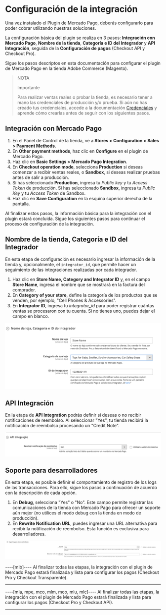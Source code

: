 # Configuración de la integración

Una vez instalado el Plugin de Mercado Pago, deberás configurarlo para poder cobrar utilizando nuestras soluciones.

La configuración básica del plugin se realiza en 3 pasos: **Integración con Mercado Pago**, **Nombre de la tienda**, **Categoría e ID del Integrador** y **API Integración**, seguida de la **Configuración de pagos** (Checkout API y Checkout Pro).

Sigue los pasos descriptos en esta documentación para configurar el plugin de Mercado Pago en la tienda Adobe Commerce (Magento).

> NOTA
>
> Importante
>
> Para realizar ventas reales o probar la tienda, es necesario tener a mano las credenciales de producción y/o prueba. Si aún no has creado tus credenciales, accede a la documentación [Credenciales](/developers/es/guides/additional-content/credentials/credentials) y aprende cómo crearlas antes de seguir con los siguientes pasos.


## Integración con Mercado Pago

1. En el Panel de Control de la tienda, ve a **Stores > Configuration > Sales > Payment Methods**.
2. En **Other payment methods**, haz clic en **Configure** en el plugin de Mercado Pago.
3. Haz clic en **Basic Settings > Mercado Pago Integration**.
4. En **Checkout operation mode**, selecciona **Production** si deseas comenzar a recibir ventas reales, o **Sandbox**, si deseas realizar pruebas antes de salir a producción.
5. Si has seleccionado **Production**, ingresa tu _Public key_ y tu _Access Token_ de producción. Si has seleccionado **Sandbox**, ingresa tu _Public Key_ y tu _Access Token_ de Sandbox.
6. Haz clic en **Save Configuration** en la esquina superior derecha de la pantalla.

Al finalizar estos pasos, la información básica para la integración con el plugin estará concluida. Sigue los siguientes pasos para continuar el proceso de configuración de la integración.


## Nombre de la tienda, Categoría e ID del Integrador

En esta etapa de configuración es necesario ingresar la información de la tienda y, opcionalmente, el `integrator_id`, que permite hacer un seguimiento de las integraciones realizadas por cada integrador.

1. Haz clic en **Store Name, Category and Integrator ID** y, en el campo **Store Name**, ingresa el nombre que se mostrará en la factura del comprador.
2. En **Category of your store**, define la categoría de los productos que se venden, por ejemplo, "Cell Phones & Accessories".
3. En **Integrator ID**, ingresa tu _integrator_id_ para poder registrar cuántas ventas se procesaron con tu cuenta. Si no tienes uno, puedes dejar el campo en blanco.

![Store Name, Category and Integrator ID](/images/magento-two/nome_cat_id.png)


## API Integración

En la etapa de **API Integration** podrás definir si deseas o no recibir notificaciones de reembolso. Al seleccionar "Yes", tu tienda recibirá la notificación de reembolso procesando un "Credit Note".

![API Integration](/images/magento-two/api_integracao.png)


## Soporte para desarrolladores

En esta etapa, es posible definir el comportamiento de registro de los logs de las transacciones. Para ello, sigue los pasos a continuación de acuerdo con la descripción de cada opción.

1. En **Debug**, selecciona "Yes" o "No". Este campo permite registrar las comunicaciones de la tienda con Mercado Pago para ofrecer un soporte aún mejor (no utilices el modo debug con la tienda en modo de producción).
2. En **Rewrite Notification URL**, puedes ingresar una URL alternativa para recibir la notificación de reembolso. Esta función es exclusiva para desarrolladores.

![Support](/images/magento-two/suporte_para_devs.png)

----[mlb]----
Al finalizar todas las etapas, la integración con el plugin de Mercado Pago estará finalizada y lista para configurar los pagos (Checkout Pro y Checkout Transparente).

------------
----[mla, mpe, mco, mlm, mco, mlu, mlc]----
Al finalizar todas las etapas, la integración con el plugin de Mercado Pago estará finalizada y lista para configurar los pagos (Checkout Pro y Checkout API).

------------